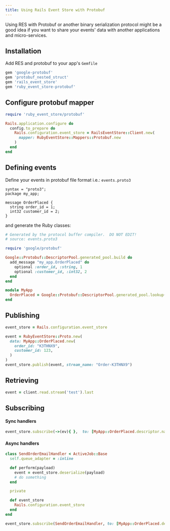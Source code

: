 ```yaml
---
title: Using Rails Event Store with Protobuf
---
```


Using RES with Protobuf or another binary serialization protocol might be a good idea if you want to share your events' data with another applications and micro-services.

## Installation

Add RES and protobuf to your app's `Gemfile`

```ruby
gem 'google-protobuf'
gem 'protobuf_nested_struct'
gem 'rails_event_store'
gem 'ruby_event_store-protobuf'
```

## Configure protobuf mapper

```ruby
require 'ruby_event_store/protobuf'

Rails.application.configure do
  config.to_prepare do
    Rails.configuration.event_store = RailsEventStore::Client.new(
      mapper: RubyEventStore::Mappers::Protobuf.new
    )
  end
end
```

## Defining events

Define your events in protobuf file format i.e.: `events.proto3`

```
syntax = "proto3";
package my_app;

message OrderPlaced {
  string order_id = 1;
  int32 customer_id = 2;
}
```

and generate the Ruby classes:

```ruby
# Generated by the protocol buffer compiler.  DO NOT EDIT!
# source: events.proto3

require 'google/protobuf'

Google::Protobuf::DescriptorPool.generated_pool.build do
  add_message "my_app.OrderPlaced" do
    optional :order_id, :string, 1
    optional :customer_id, :int32, 2
  end
end

module MyApp
  OrderPlaced = Google::Protobuf::DescriptorPool.generated_pool.lookup("my_app.OrderPlaced").msgclass
end
```

## Publishing

```ruby
event_store = Rails.configuration.event_store

event = RubyEventStore::Proto.new(
  data: MyApp::OrderPlaced.new(
    order_id: "K3THNX9",
    customer_id: 123,
  )
)
event_store.publish(event, stream_name: "Order-K3THNX9")
```

## Retrieving

```ruby
event = client.read.stream('test').last
```

## Subscribing

#### Sync handlers

```ruby
event_store.subscribe(->(ev){ },  to: [MyApp::OrderPlaced.descriptor.name])
```

#### Async handlers

```ruby
class SendOrderEmailHandler < ActiveJob::Base
  self.queue_adapter = :inline

  def perform(payload)
    event = event_store.deserialize(payload)
    # do something
  end

  private

  def event_store
    Rails.configuration.event_store
  end
end

event_store.subscribe(SendOrderEmailHandler, to: [MyApp::OrderPlaced.descriptor.name])
```
